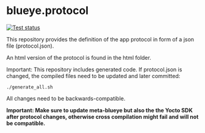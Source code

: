 # blueye.protocol
[![Test status](https://github.com/BluEye-Robotics/p2_app_protocol/workflows/PythonTests/badge.svg)](https://github.com/BluEye-Robotics/p2_app_protocol/actions)

This repository provides the definition of the app protocol in form of a json file (protocol.json).

An html version of the protocol is found in the html folder.

Important: This repository includes generated code. If protocol.json is changed, the compiled files need to be updated and later committed:
```
./generate_all.sh
```

All changes need to be backwards-compatible.

**Important:
Make sure to update meta-blueye but also the the Yocto SDK after protocol changes, otherwise cross compilation might fail and will not be compatible.**
